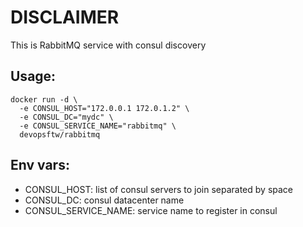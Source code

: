 # DISCLAIMER

This is RabbitMQ service with consul discovery

## Usage:
```
docker run -d \
  -e CONSUL_HOST="172.0.0.1 172.0.1.2" \
  -e CONSUL_DC="mydc" \
  -e CONSUL_SERVICE_NAME="rabbitmq" \
  devopsftw/rabbitmq
```

## Env vars:
* CONSUL_HOST: list of consul servers to join separated by space
* CONSUL_DC: consul datacenter name
* CONSUL_SERVICE_NAME: service name to register in consul
